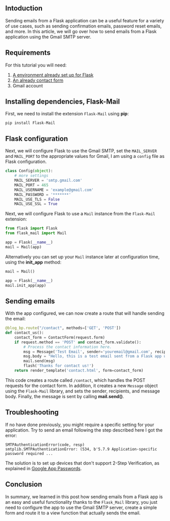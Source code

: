 ## Intoduction
Sending emails from a Flask application can be a useful feature for a variety of use cases, such as sending confirmation emails, password reset emails, and more. In this article, we will go over how to send emails from a Flask application using the Gmail SMTP server.

## Requirements
For this tutorial you will need:
1. [A environment already set up for Flask](http://myrefactor.com/en/posts/python-and-flask:-introduction-step-by-step)
2. [An already contact form](http://myrefactor.com/en/posts/flask-contact-form-email-example)
3. Gmail account

## Installing dependencies, Flask-Mail
First, we need to install the extension `Flask-Mail` using **pip**:
````commandline
pip install Flask-Mail
````

## Flask configuration
Next, we will configure Flask to use the Gmail SMTP, set the `MAIL_SERVER` and `MAIL_PORT` to the appropriate values for Gmail, I am using a `config` file as Flask configuration.

````python
class Config(object):
    # more settings
    MAIL_SERVER = 'smtp.gmail.com'
    MAIL_PORT = 465
    MAIL_USERNAME = 'example@gmail.com'
    MAIL_PASSWORD = '*******'
    MAIL_USE_TLS = False
    MAIL_USE_SSL = True
````
Next, we will configure Flask to use a `Mail` instance from the `Flask-Mail` extension:

````python
from flask import Flask
from flask_mail import Mail

app = Flask(__name__)
mail = Mail(app)
````

Alternatively you can set up your `Mail` instance later at configuration time, using the **init_app** method:
````python
mail = Mail()

app = Flask(__name__)
mail.init_app(app)
````

## Sending emails
With the app configured, we can now create a route that will handle sending the email:
````python
@blog_bp.route("/contact", methods=['GET', 'POST'])
def contact_us():
    contact_form = ContactForm(request.form)
    if request.method == 'POST' and contact_form.validate():
        # Process the contact information here.
        msg = Message('Test Email', sender='youremail@gmail.com', recipients=['recipient@example.com'])
        msg.body = "Hello, this is a test email sent from a Flask app using the Gmail SMTP server."
        mail.send(msg)
        flash('Thanks for contact us!')
    return render_template('contact.html', form=contact_form)
````
This code creates a route called `/contact`, which handles the POST requests for the contact form. In addition, it creates a new `Message` object using the `Flask-Mail` library, and sets the sender, recipients, and message body. Finally, the message is sent by calling **mail.send()**.

## Troubleshooting
If no have done previously, you might require a specific setting for your application. Try to send an email following the step described here I got the error:
````commandline
SMTPAuthenticationError(code, resp)
smtplib.SMTPAuthenticationError: (534, b'5.7.9 Application-specific password required ...
````
The solution is to set up devices that don't support 2-Step Verification, as explained in [Google App Passwords](https://support.google.com/accounts/answer/185833?visit_id=638093857819222551-1157742139&p=InvalidSecondFactor&rd=1).

## Conclusion
In summary, we learned in this post how sending emails from a Flask app is an easy and useful functionality thanks to the `Flask_Mail` library, you just need to configure the app to use the Gmail SMTP server, create a simple form and route it to a view function that actually sends the email.
